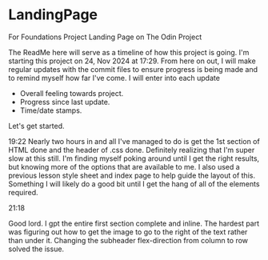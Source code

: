 # LandingPage
For Foundations Project Landing Page on The Odin Project

The ReadMe here will serve as a timeline of how this project is going.
I'm starting this project on 24, Nov 2024 at 17:29. 
From here on out, I will make regular updates with the commit files to ensure progress is being made and to remind myself how far I've come.
I will enter into each update
 - Overall feeling towards project.
 - Progress since last update.
 - Time/date stamps.

Let's get started.

19:22
Nearly two hours in and all I've managed to do is get the 1st section of HTML done and the header of .css done. Definitely realizing that I'm super slow at this still. I'm finding myself poking around until I get the right results, but knowing more of the options that are available to me. I also used a previous lesson style sheet and index page to help guide the layout of this. Something I will likely do a good bit until I get the hang of all of the elements required. 

21:18

Good lord. I gpt the entire first section complete and inline. The hardest part was figuring out how to get the image to go to the right of the text rather than under it. Changing the subheader flex-direction from column to row solved the issue.